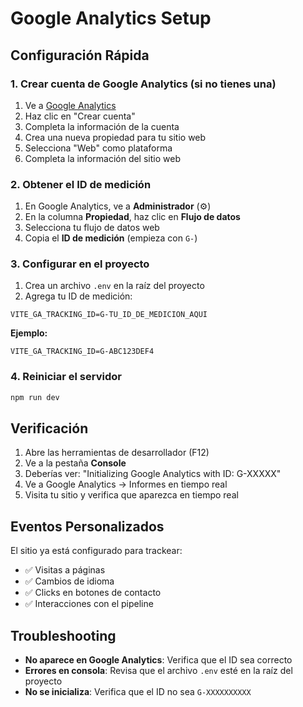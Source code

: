# Google Analytics Setup

## Configuración Rápida

### 1. Crear cuenta de Google Analytics (si no tienes una)

1. Ve a [Google Analytics](https://analytics.google.com/)
2. Haz clic en "Crear cuenta"
3. Completa la información de la cuenta
4. Crea una nueva propiedad para tu sitio web
5. Selecciona "Web" como plataforma
6. Completa la información del sitio web

### 2. Obtener el ID de medición

1. En Google Analytics, ve a **Administrador** (⚙️)
2. En la columna **Propiedad**, haz clic en **Flujo de datos**
3. Selecciona tu flujo de datos web
4. Copia el **ID de medición** (empieza con `G-`)

### 3. Configurar en el proyecto

1. Crea un archivo `.env` en la raíz del proyecto
2. Agrega tu ID de medición:

```env
VITE_GA_TRACKING_ID=G-TU_ID_DE_MEDICION_AQUI
```

**Ejemplo:**
```env
VITE_GA_TRACKING_ID=G-ABC123DEF4
```

### 4. Reiniciar el servidor

```bash
npm run dev
```

## Verificación

1. Abre las herramientas de desarrollador (F12)
2. Ve a la pestaña **Console**
3. Deberías ver: "Initializing Google Analytics with ID: G-XXXXX"
4. Ve a Google Analytics → Informes en tiempo real
5. Visita tu sitio y verifica que aparezca en tiempo real

## Eventos Personalizados

El sitio ya está configurado para trackear:
- ✅ Visitas a páginas
- ✅ Cambios de idioma
- ✅ Clicks en botones de contacto
- ✅ Interacciones con el pipeline

## Troubleshooting

- **No aparece en Google Analytics**: Verifica que el ID sea correcto
- **Errores en consola**: Revisa que el archivo `.env` esté en la raíz del proyecto
- **No se inicializa**: Verifica que el ID no sea `G-XXXXXXXXXX`
